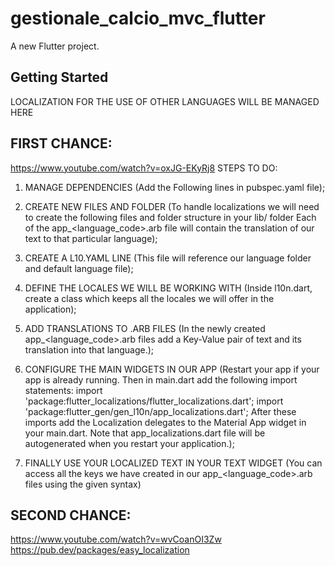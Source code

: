 # gestionale_calcio_mvc_flutter

A new Flutter project.

## Getting Started

LOCALIZATION FOR THE USE OF OTHER LANGUAGES WILL BE MANAGED HERE


## FIRST CHANCE:

https://www.youtube.com/watch?v=oxJG-EKyRj8
STEPS TO DO:
1. MANAGE DEPENDENCIES (Add the Following lines in pubspec.yaml file);

2. CREATE NEW FILES AND FOLDER (To handle localizations we will need to create the following files and folder structure in your lib/ folder
Each of the app_<language_code>.arb file will contain the translation of our text to that particular language);

3. CREATE A L10.YAML LINE (This file will reference our language folder and default language file);

4. DEFINE THE LOCALES WE WILL BE WORKING WITH (Inside l10n.dart, create a class which keeps all the locales we will offer in the application);

5. ADD TRANSLATIONS TO .ARB FILES (In the newly created app_<language_code>.arb files add a Key-Value pair of text and its translation into that language.);

6. CONFIGURE THE MAIN WIDGETS IN OUR APP (Restart your app if your app is already running. Then in main.dart add the following import statements:
       import 'package:flutter_localizations/flutter_localizations.dart';
       import 'package:flutter_gen/gen_l10n/app_localizations.dart';
   After these imports add the Localization delegates to the Material App widget in your main.dart. Note that app_localizations.dart file will be autogenerated when you restart your application.);

7. FINALLY USE YOUR LOCALIZED TEXT IN YOUR TEXT WIDGET (You can access all the keys we have created in our app_<language_code>.arb files using the given syntax)


## SECOND CHANCE:
https://www.youtube.com/watch?v=wvCoanOI3Zw
https://pub.dev/packages/easy_localization